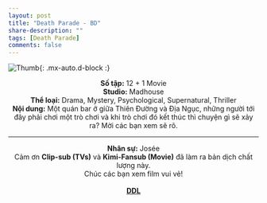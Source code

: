 ```yaml
---
layout: post
title: "Death Parade - BD"
share-description: ""
tags: [Death Parade]
comments: false
---
```


![Thumb](https://tpn-team.github.io/assets/img/DeathParade_thumb.webp){: .mx-auto.d-block :}
<center>
<b>Số tập:</b> 12 + 1 Movie <br>
<b>Studio:</b> Madhouse <br>
<b>Thể loại:</b> Drama, Mystery, Psychological, Supernatural, Thriller <br>
<b>Nội dung:</b> Một quán bar ở giữa Thiên Đường và Địa Ngục, những người tới đây phải chơi một trò chơi và khi trò chơi đó kết thúc thì chuyện gì sẽ xảy ra? Mời các bạn xem sẽ rõ. <br>

<hr>

<b>Nhân sự:</b> Josée <br>
Cảm ơn <b>Clip-sub (TVs)</b> và <b>Kimi-Fansub (Movie)</b> đã làm ra bản dịch chất lượng này. <br>
Chúc các bạn xem film vui vẻ!<br><br>
<b><a href="https://github.com/TPN-Team/TPN-Team-DDL/blob/master/Death%20Parade.md">DDL</a></b> <br>
</center>
<!-- excerpt-end -->
